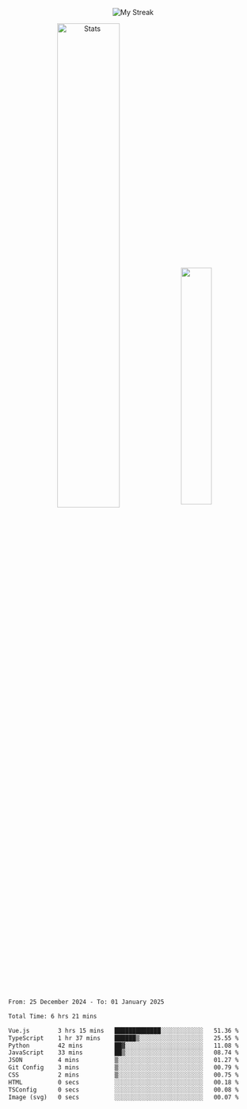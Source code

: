 <p align="center">
<picture>
  <source media="(prefers-color-scheme: dark)" srcset="http://github-readme-streak-stats.herokuapp.com?user=semolik&theme=dark&hide_border=true&background=DD272700">
  <img alt="My Streak" src="http://github-readme-streak-stats.herokuapp.com?user=semolik&hide_border=true">
</picture>
</p>
<div align="center">
  <picture>
    <source media="(prefers-color-scheme: dark)" srcset="https://github-readme-stats.vercel.app/api?username=semolik&show_icons=true&bg_color=DD272700&hide_border=true&theme=dark">
        <img alt="Stats" src="https://github-readme-stats.vercel.app/api?username=semolik&show_icons=true&bg_color=DD272700&hide_border=true" width="50%" >
  </picture>
  <sup>
  <picture>
  <source media="(prefers-color-scheme: dark)" srcset="https://github-readme-stats.vercel.app/api/top-langs/?username=semolik&layout=compact&hide_border=true&bg_color=DD272700&theme=dark">
  <img src="https://github-readme-stats.vercel.app/api/top-langs/?username=semolik&layout=compact&hide_border=true" width="35%" />
  </picture>
  </sup>
</div>
<!--START_SECTION:waka-->

```txt
From: 25 December 2024 - To: 01 January 2025

Total Time: 6 hrs 21 mins

Vue.js        3 hrs 15 mins   █████████████░░░░░░░░░░░░   51.36 %
TypeScript    1 hr 37 mins    ██████▒░░░░░░░░░░░░░░░░░░   25.55 %
Python        42 mins         ██▓░░░░░░░░░░░░░░░░░░░░░░   11.08 %
JavaScript    33 mins         ██▒░░░░░░░░░░░░░░░░░░░░░░   08.74 %
JSON          4 mins          ▒░░░░░░░░░░░░░░░░░░░░░░░░   01.27 %
Git Config    3 mins          ▒░░░░░░░░░░░░░░░░░░░░░░░░   00.79 %
CSS           2 mins          ▒░░░░░░░░░░░░░░░░░░░░░░░░   00.75 %
HTML          0 secs          ░░░░░░░░░░░░░░░░░░░░░░░░░   00.18 %
TSConfig      0 secs          ░░░░░░░░░░░░░░░░░░░░░░░░░   00.08 %
Image (svg)   0 secs          ░░░░░░░░░░░░░░░░░░░░░░░░░   00.07 %
```

<!--END_SECTION:waka-->

